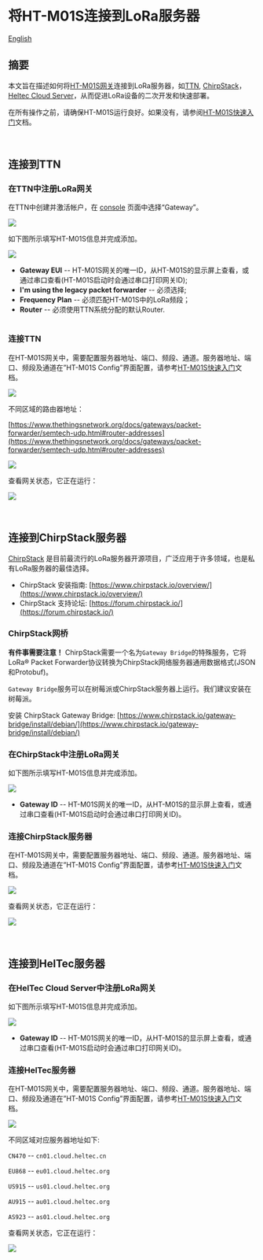 # 将HT-M01S连接到LoRa服务器
[English]()

## 摘要

本文旨在描述如何将[HT-M01S网关](https://heltec.org/project/ht-m01s/)连接到LoRa服务器，如[TTN](https://www.thethingsnetwork.org/), [ChirpStack](https://www.chirpstack.io/)，[Heltec Cloud Server](http://cloud.heltec.org/)，从而促进LoRa设备的二次开发和快速部署。

在所有操作之前，请确保HT-M01S运行良好。如果没有，请参阅[HT-M01S快速入门]()文档。

&nbsp;

## 连接到TTN

### 在TTN中注册LoRa网关

在TTN中创建并激活帐户，在 [console](https://console.thethingsnetwork.org/) 页面中选择“Gateway”。

![](img/connect_to_server/01.png)

如下图所示填写HT-M01S信息并完成添加。

![](img/connect_to_server/02.png)

- **Gateway EUI** -- HT-M01S网关的唯一ID，从HT-M01S的显示屏上查看，或通过串口查看(HT-M01S启动时会通过串口打印网关ID);
- **I'm using the legacy packet forwarder** -- 必须选择;
- **Frequency Plan** -- 必须匹配HT-M01S中的LoRa频段；
- **Router** -- 必须使用TTN系统分配的默认Router.

``` Tip:: 这四点是成功连接TTN的关键。

```

### 连接TTN

在HT-M01S网关中，需要配置服务器地址、端口、频段、通道。服务器地址、端口、频段及通道在”HT-M01S Config”界面配置，请参考[HT-M01S快速入门]()文档。

![](img/connect_to_server/03.png)

不同区域的路由器地址：

[https://www.thethingsnetwork.org/docs/gateways/packet-forwarder/semtech-udp.html#router-addresses](https://www.thethingsnetwork.org/docs/gateways/packet-forwarder/semtech-udp.html#router-addresses)

![](img/connect_to_server/04.png)

查看网关状态，它正在运行：

![](img/connect_to_server/05.png)

&nbsp;

## 连接到ChirpStack服务器

[ChirpStack](https://www.chirpstack.io/) 是目前最流行的LoRa服务器开源项目，广泛应用于许多领域，也是私有LoRa服务器的最佳选择。

- ChirpStack 安装指南: [https://www.chirpstack.io/overview/](https://www.chirpstack.io/overview/)
- ChirpStack 支持论坛: [https://forum.chirpstack.io/](https://forum.chirpstack.io/)

### ChirpStack网桥

**有件事需要注意！** ChirpStack需要一个名为`Gateway Bridge`的特殊服务，它将LoRa® Packet Forwarder协议转换为ChirpStack网络服务器通用数据格式(JSON和Protobuf)。

`Gateway Bridge`服务可以在树莓派或ChirpStack服务器上运行。我们建议安装在树莓派。

安装 ChirpStack Gateway Bridge: [https://www.chirpstack.io/gateway-bridge/install/debian/](https://www.chirpstack.io/gateway-bridge/install/debian/)

### 在ChirpStack中注册LoRa网关

如下图所示填写HT-M01S信息并完成添加。

![](img/connect_to_server/06.png)

- **Gateway ID** -- HT-M01S网关的唯一ID，从HT-M01S的显示屏上查看，或通过串口查看(HT-M01S启动时会通过串口打印网关ID)。

### 连接ChirpStack服务器

在HT-M01S网关中，需要配置服务器地址、端口、频段、通道。服务器地址、端口、频段及通道在”HT-M01S Config”界面配置，请参考[HT-M01S快速入门]()文档。

![](img/connect_to_server/03.png)

查看网关状态，它正在运行：

![](img/connect_to_server/07.png)

&nbsp;

## 连接到HelTec服务器

### 在HelTec Cloud Server中注册LoRa网关

如下图所示填写HT-M01S信息并完成添加。

![](img/connect_to_server/08.png)

- **Gateway ID** -- HT-M01S网关的唯一ID，从HT-M01S的显示屏上查看，或通过串口查看(HT-M01S启动时会通过串口打印网关ID)。

### 连接HelTec服务器

在HT-M01S网关中，需要配置服务器地址、端口、频段、通道。服务器地址、端口、频段及通道在”HT-M01S Config”界面配置，请参考[HT-M01S快速入门]()文档。

![](img/connect_to_server/03.png)

不同区域对应服务器地址如下:

`CN470` --  `cn01.cloud.heltec.cn`

`EU868` --  `eu01.cloud.heltec.org`

`US915` --  `us01.cloud.heltec.org`

`AU915` --  `au01.cloud.heltec.org`

`AS923` --  `as01.cloud.heltec.org`

查看网关状态，它正在运行：

![](img/connect_to_server/09.png)